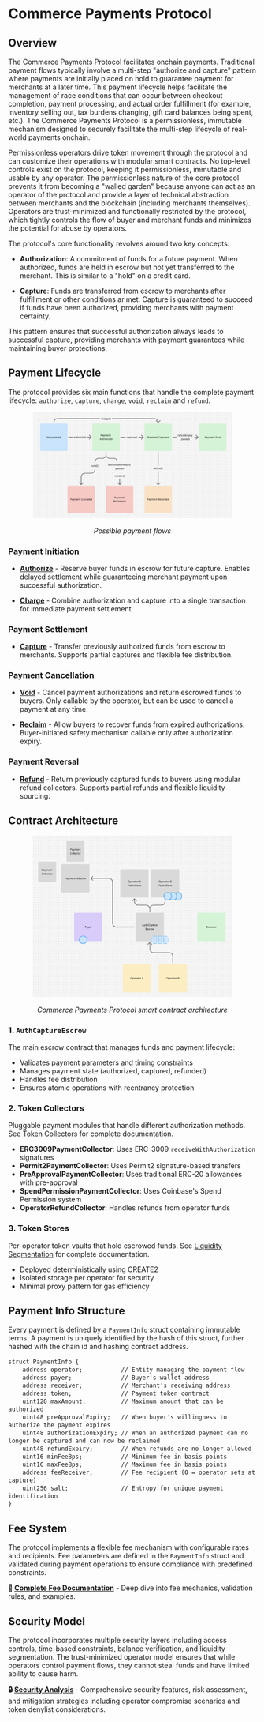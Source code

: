 # Commerce Payments Protocol
## Overview

The Commerce Payments Protocol facilitates onchain payments. Traditional payment flows typically involve a multi-step "authorize and capture" pattern where payments are initially placed on hold to guarantee payment for merchants at a later time. This payment lifecycle helps facilitate the management of race conditions that can occur between checkout completion, payment processing, and actual order fulfillment (for example, inventory selling out, tax burdens changing, gift card balances being spent, etc.). The Commerce Payments Protocol is a permissionless, immutable mechanism designed to securely facilitate the multi-step lifecycle of real-world payments onchain.

Permissionless operators drive token movement through the protocol and can customize their operations with modular smart contracts. No top-level controls exist on the protocol, keeping it permissionless, immutable and usable by any operator. The permissionless nature of the core protocol prevents it from becoming a "walled garden" because anyone can act as an operator of the protocol and provide a layer of technical abstraction between merchants and the blockchain (including merchants themselves). Operators are trust-minimized and functionally restricted by the protocol, which tightly controls the flow of buyer and merchant funds and minimizes the potential for abuse by operators.


The protocol's core functionality revolves around two key concepts:

- **Authorization**: A commitment of funds for a future payment. When authorized, funds are held in escrow but not yet transferred to the merchant. This is similar to a "hold" on a credit card.
  
- **Capture**: Funds are transferred from escrow to merchants after fulfillment or other conditions ar met. Capture is guaranteed to succeed if funds have been authorized, providing merchants with payment certainty.


This pattern ensures that successful authorization always leads to successful capture, providing merchants with payment guarantees while maintaining buyer protections.

## Payment Lifecycle

The protocol provides six main functions that handle the complete payment lifecycle: `authorize`, `capture`, `charge`, `void`, `reclaim` and `refund`.

<div align="center">
  <img src="diagrams/PaymentLifecycleDiagram.png" alt="Payment Lifecycle Diagram" width="80%">
  <p><em>Possible payment flows</em></p>
</div>

### Payment Initiation
- **[Authorize](operations/Authorize.md)** - Reserve buyer funds in escrow for future capture. Enables delayed settlement while guaranteeing merchant payment upon successful authorization.

- **[Charge](operations/Charge.md)** - Combine authorization and capture into a single transaction for immediate payment settlement.

### Payment Settlement  
- **[Capture](operations/Capture.md)** - Transfer previously authorized funds from escrow to merchants. Supports partial captures and flexible fee distribution.

### Payment Cancellation
- **[Void](operations/Void.md)** - Cancel payment authorizations and return escrowed funds to buyers. Only callable by the operator, but can be used to cancel a payment at any time.

- **[Reclaim](operations/Reclaim.md)** - Allow buyers to recover funds from expired authorizations. Buyer-initiated safety mechanism callable only after authorization expiry.

### Payment Reversal
- **[Refund](operations/Refund.md)** - Return previously captured funds to buyers using modular refund collectors. Supports partial refunds and flexible liquidity sourcing.


## Contract Architecture

<div align="center">
  <img src="diagrams/ContractsArchitecture.png" alt="Contracts Architecture Diagram" width="80%">
  <p><em>Commerce Payments Protocol smart contract architecture</em></p>
</div>

### 1. `AuthCaptureEscrow`
The main escrow contract that manages funds and payment lifecycle:
- Validates payment parameters and timing constraints
- Manages payment state (authorized, captured, refunded)
- Handles fee distribution
- Ensures atomic operations with reentrancy protection

### 2. Token Collectors
Pluggable payment modules that handle different authorization methods.
See [Token Collectors](TokenCollectors.md) for complete documentation.
- **ERC3009PaymentCollector**: Uses ERC-3009 `receiveWithAuthorization` signatures
- **Permit2PaymentCollector**: Uses Permit2 signature-based transfers
- **PreApprovalPaymentCollector**: Uses traditional ERC-20 allowances with pre-approval
- **SpendPermissionPaymentCollector**: Uses Coinbase's Spend Permission system
- **OperatorRefundCollector**: Handles refunds from operator funds

### 3. Token Stores
Per-operator token vaults that hold escrowed funds.
See [Liquidity Segmentation](Security.md#liquidity-segmentation-in-operator-tokenstores) for complete documentation.

- Deployed deterministically using CREATE2
- Isolated storage per operator for security
- Minimal proxy pattern for gas efficiency



## Payment Info Structure

Every payment is defined by a `PaymentInfo` struct containing immutable terms. A payment is uniquely identified by the hash of this struct, further hashed with the chain id and hashing contract address.

```solidity
struct PaymentInfo {
    address operator;           // Entity managing the payment flow
    address payer;              // Buyer's wallet address
    address receiver;           // Merchant's receiving address
    address token;              // Payment token contract
    uint120 maxAmount;          // Maximum amount that can be authorized
    uint48 preApprovalExpiry;   // When buyer's willingness to authorize the payment expires
    uint48 authorizationExpiry; // When an authorized payment can no longer be captured and can now be reclaimed
    uint48 refundExpiry;        // When refunds are no longer allowed
    uint16 minFeeBps;           // Minimum fee in basis points
    uint16 maxFeeBps;           // Maximum fee in basis points
    address feeReceiver;        // Fee recipient (0 = operator sets at capture)
    uint256 salt;               // Entropy for unique payment identification
}
```

## Fee System

The protocol implements a flexible fee mechanism with configurable rates and recipients. Fee parameters are defined in the `PaymentInfo` struct and validated during payment operations to ensure compliance with predefined constraints.

**📖 [Complete Fee Documentation](Fees.md)** - Deep dive into fee mechanics, validation rules, and examples.

## Security Model

The protocol incorporates multiple security layers including access controls, time-based constraints, balance verification, and liquidity segmentation. The trust-minimized operator model ensures that while operators control payment flows, they cannot steal funds and have limited ability to cause harm.

**🔒 [Security Analysis](Security.md)** - Comprehensive security features, risk assessment, and mitigation strategies including operator compromise scenarios and token denylist considerations.
